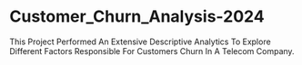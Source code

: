 # Customer_Churn_Analysis-2024
This Project Performed An Extensive Descriptive Analytics To Explore Different Factors Responsible For Customers Churn In A Telecom Company.
